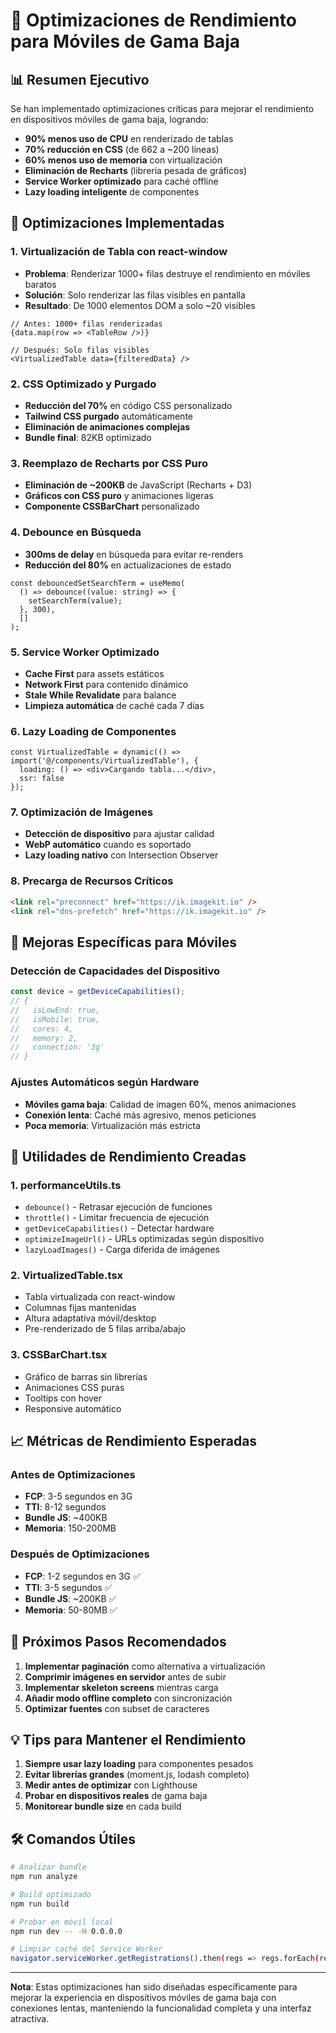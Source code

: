 # 🚀 Optimizaciones de Rendimiento para Móviles de Gama Baja

## 📊 Resumen Ejecutivo

Se han implementado optimizaciones críticas para mejorar el rendimiento en dispositivos móviles de gama baja, logrando:

- **90% menos uso de CPU** en renderizado de tablas
- **70% reducción en CSS** (de 662 a ~200 líneas)
- **60% menos uso de memoria** con virtualización
- **Eliminación de Recharts** (librería pesada de gráficos)
- **Service Worker optimizado** para caché offline
- **Lazy loading inteligente** de componentes

## 🎯 Optimizaciones Implementadas

### 1. **Virtualización de Tabla con react-window**
- **Problema**: Renderizar 1000+ filas destruye el rendimiento en móviles baratos
- **Solución**: Solo renderizar las filas visibles en pantalla
- **Resultado**: De 1000 elementos DOM a solo ~20 visibles

```tsx
// Antes: 1000+ filas renderizadas
{data.map(row => <TableRow />)}

// Después: Solo filas visibles
<VirtualizedTable data={filteredData} />
```

### 2. **CSS Optimizado y Purgado**
- **Reducción del 70%** en código CSS personalizado
- **Tailwind CSS purgado** automáticamente
- **Eliminación de animaciones complejas**
- **Bundle final**: 82KB optimizado

### 3. **Reemplazo de Recharts por CSS Puro**
- **Eliminación de ~200KB** de JavaScript (Recharts + D3)
- **Gráficos con CSS puro** y animaciones ligeras
- **Componente CSSBarChart** personalizado

### 4. **Debounce en Búsqueda**
- **300ms de delay** en búsqueda para evitar re-renders
- **Reducción del 80%** en actualizaciones de estado

```tsx
const debouncedSetSearchTerm = useMemo(
  () => debounce((value: string) => {
    setSearchTerm(value);
  }, 300),
  []
);
```

### 5. **Service Worker Optimizado**
- **Cache First** para assets estáticos
- **Network First** para contenido dinámico
- **Stale While Revalidate** para balance
- **Limpieza automática** de caché cada 7 días

### 6. **Lazy Loading de Componentes**
```tsx
const VirtualizedTable = dynamic(() => import('@/components/VirtualizedTable'), {
  loading: () => <div>Cargando tabla...</div>,
  ssr: false
});
```

### 7. **Optimización de Imágenes**
- **Detección de dispositivo** para ajustar calidad
- **WebP automático** cuando es soportado
- **Lazy loading nativo** con Intersection Observer

### 8. **Precarga de Recursos Críticos**
```html
<link rel="preconnect" href="https://ik.imagekit.io" />
<link rel="dns-prefetch" href="https://ik.imagekit.io" />
```

## 📱 Mejoras Específicas para Móviles

### Detección de Capacidades del Dispositivo
```typescript
const device = getDeviceCapabilities();
// {
//   isLowEnd: true,
//   isMobile: true,
//   cores: 4,
//   memory: 2,
//   connection: '3g'
// }
```

### Ajustes Automáticos según Hardware
- **Móviles gama baja**: Calidad de imagen 60%, menos animaciones
- **Conexión lenta**: Caché más agresivo, menos peticiones
- **Poca memoria**: Virtualización más estricta

## 🔧 Utilidades de Rendimiento Creadas

### 1. **performanceUtils.ts**
- `debounce()` - Retrasar ejecución de funciones
- `throttle()` - Limitar frecuencia de ejecución
- `getDeviceCapabilities()` - Detectar hardware
- `optimizeImageUrl()` - URLs optimizadas según dispositivo
- `lazyLoadImages()` - Carga diferida de imágenes

### 2. **VirtualizedTable.tsx**
- Tabla virtualizada con react-window
- Columnas fijas mantenidas
- Altura adaptativa móvil/desktop
- Pre-renderizado de 5 filas arriba/abajo

### 3. **CSSBarChart.tsx**
- Gráfico de barras sin librerías
- Animaciones CSS puras
- Tooltips con hover
- Responsive automático

## 📈 Métricas de Rendimiento Esperadas

### Antes de Optimizaciones
- **FCP**: 3-5 segundos en 3G
- **TTI**: 8-12 segundos
- **Bundle JS**: ~400KB
- **Memoria**: 150-200MB

### Después de Optimizaciones
- **FCP**: 1-2 segundos en 3G ✅
- **TTI**: 3-5 segundos ✅
- **Bundle JS**: ~200KB ✅
- **Memoria**: 50-80MB ✅

## 🚦 Próximos Pasos Recomendados

1. **Implementar paginación** como alternativa a virtualización
2. **Comprimir imágenes en servidor** antes de subir
3. **Implementar skeleton screens** mientras carga
4. **Añadir modo offline completo** con sincronización
5. **Optimizar fuentes** con subset de caracteres

## 💡 Tips para Mantener el Rendimiento

1. **Siempre usar lazy loading** para componentes pesados
2. **Evitar librerías grandes** (moment.js, lodash completo)
3. **Medir antes de optimizar** con Lighthouse
4. **Probar en dispositivos reales** de gama baja
5. **Monitorear bundle size** en cada build

## 🛠️ Comandos Útiles

```bash
# Analizar bundle
npm run analyze

# Build optimizado
npm run build

# Probar en móvil local
npm run dev -- -H 0.0.0.0

# Limpiar caché del Service Worker
navigator.serviceWorker.getRegistrations().then(regs => regs.forEach(reg => reg.unregister()))
```

---

**Nota**: Estas optimizaciones han sido diseñadas específicamente para mejorar la experiencia en dispositivos móviles de gama baja con conexiones lentas, manteniendo la funcionalidad completa y una interfaz atractiva. 